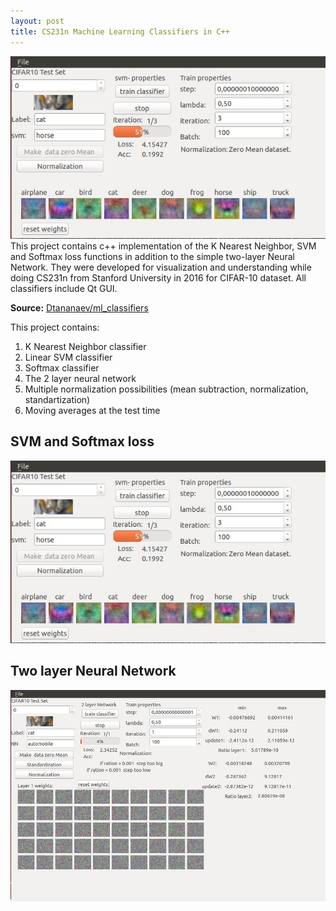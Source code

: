 ```yaml
---
layout: post
title: CS231n Machine Learning Classifiers in C++ 
---
```


<img src="https://github.com/Dtananaev/ml_classifiers/raw/master/pictures/svn.JPG" class="teaser-img" />
This project contains  c++ implementation of the K Nearest Neighbor, SVM and Softmax loss functions in addition to the simple two-layer Neural Network. They were developed for visualization and understanding while doing CS231n from Stanford University in 2016 for CIFAR-10 dataset. All classifiers include Qt GUI.

**Source:** [Dtananaev/ml_classifiers](https://github.com/Dtananaev/ml_classifiers)

This project contains:

1. K Nearest Neighbor classifier
2. Linear SVM classifier
3. Softmax classifier
4. The 2 layer neural network
5. Multiple normalization possibilities (mean subtraction, normalization, standartization)
6. Moving averages at the test time



## SVM and Softmax loss
![svmandsoftmaxloss](https://github.com/Dtananaev/ml_classifiers/raw/master/pictures/svn.JPG)

## Two layer Neural Network
![twolayernetwork](https://github.com/Dtananaev/ml_classifiers/raw/master/pictures/2layerNN.JPG)



